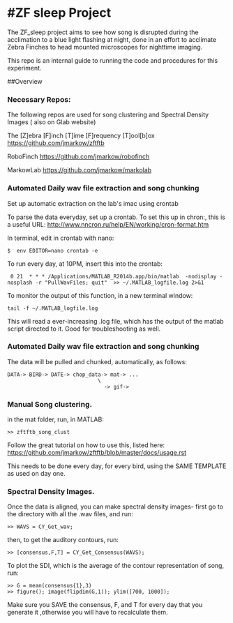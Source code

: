 #ZF sleep Project
============

The ZF_sleep project aims to see how song is disrupted during the acclimation to a blue light flashing at night, done in an effort to acclimate Zebra Finches to head mounted microscopes for nighttime imaging.

This repo is an internal guide to running the code and procedures for this experiment.


##Overview

### Necessary Repos:

The following repos are used for song clustering and Spectral Density Images ( also on Glab website)

The [Z]ebra [F]inch [T]ime [F]requency [T]ool[b]ox   https://github.com/jmarkow/zftftb

RoboFinch https://github.com/jmarkow/robofinch

MarkowLab https://github.com/jmarkow/markolab




### Automated Daily wav file extraction and song chunking

Set up automatic extraction on the lab's imac using crontab


To parse the data everyday, set up a crontab. To set this up in chron:, this is a useful URL: http://www.nncron.ru/help/EN/working/cron-format.htm

In terminal, edit in crontab with nano:
```
$  env EDITOR=nano crontab -e
 ```
To run every day, at 10PM, insert this into the crontab:
```
 0 21  * * * /Applications/MATLAB_R2014b.app/bin/matlab  -nodisplay -nosplash -r "PullWavFiles; quit"  >> ~/.MATLAB_logfile.log 2>&1
```

To monitor the output of this function, in a new terminal window:

```
tail -f ~/.MATLAB_logfile.log
```

This will read a ever-increasing .log file, which has the output of the matlab script directed to it. Good for troubleshooting as well.

### Automated Daily wav file extraction and song chunking

The data will be pulled and chunked, automatically, as follows:

```
DATA-> BIRD-> DATE-> chop_data-> mat-> ...
                             \
                               -> gif->
```


### Manual Song clustering.

in the mat folder, run, in MATLAB:
```
>> zftftb_song_clust
```
Follow the great tutorial on how to use this, listed here: https://github.com/jmarkow/zftftb/blob/master/docs/usage.rst

This needs to be done every day, for every bird, using the SAME TEMPLATE as used on day one.

### Spectral Density Images.

Once the data is aligned, you can make spectral density images- first go to the directory with all the .wav files, and run:

```
>> WAVS = CY_Get_wav;
```

then, to get the auditory contours, run:

```
>> [consensus,F,T] = CY_Get_Consensus(WAVS);
```

To plot the SDI, which is the average of the contour representation of song, run:

```
>> G = mean(consensus{1},3)
>> figure(); image(flipdim(G,1)); ylim([700, 1000]);
```


Make sure you SAVE the consensus, F, and T for every day that you generate it ,otherwise you will have to recalculate them.
